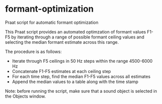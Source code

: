 # formant-optimization
Praat script for automatic formant optimization

This Praat script provides an automated optimzation of formant values F1-F5 by iterating through a range of possible formant ceiling values and selecting the median formant estimate across this range.

The procedure is as follows:

* Iterate through F5 ceilings in 50 Hz steps within the range 4500-6000 Hz
* Concatenate F1-F5 estimates at each ceiling step
* For each time step, find the median F1-F5 values across all estimates
* Append the median values to a table along with the time stamp

Note: before running the script, make sure that a sound object is selected in the Objects window.